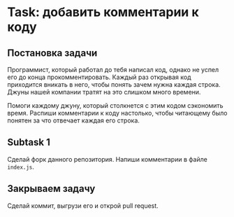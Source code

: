 # Task: добавить комментарии к коду

## Постановка задачи

Программист, который работал до тебя написал код, однако не успел его до конца прокомментировать. Каждый раз открывая код приходится вникать в него, чтобы понять зачем нужна каждая строка. Джуны нашей компании тратят на это слишком много времени.

Помоги каждому джуну, который столкнется с этим кодом сэкономить время. Распиши комментарии к коду настолько, чтобы читающему было понятен за что отвечает каждая его строка.

## Subtask 1

Сделай форк данного репозитория. Напиши комментарии в файле `index.js`.

## Закрываем задачу

Сделай коммит, выгрузи его и открой pull request.

